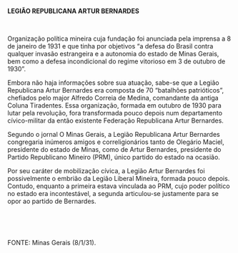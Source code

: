 **LEGIÃO REPUBLICANA ARTUR BERNARDES**

 

Organização política mineira cuja fundação foi anunciada pela imprensa a
8 de janeiro de 1931 e que tinha por objetivos “a defesa do Brasil
contra qualquer invasão estrangeira e a autonomia do estado de Minas
Gerais, bem como a defesa incondicional do regime vitorioso em 3 de
outubro de 1930”.

Embora não haja informações sobre sua atuação, sabe-se que a Legião
Republicana Artur Bernardes era composta de 70 “batalhões patrióticos”,
chefiados pelo major Alfredo Correia de Medina, comandante da antiga
Coluna Tiradentes. Essa organização, formada em outubro de 1930 para
lutar pela revolução, fora transformada pouco depois num departamento
cívico-militar da então existente Federação Republicana Artur Bernardes.

Segundo o jornal O Minas Gerais, a Legião Republicana Artur Bernardes
congregaria inúmeros amigos e correligionários tanto de Olegário Maciel,
presidente do estado de Minas, como de Artur Bernardes, presidente do
Partido Republicano Mineiro (PRM), único partido do estado na ocasião.

Por seu caráter de mobilização cívica, a Legião Artur Bernardes foi
possivelmente o embrião da Legião Liberal Mineira, formada pouco depois.
Contudo, enquanto a primeira estava vinculada ao PRM, cujo poder
político no estado era incontestável, a segunda articulou-se justamente
para se opor ao partido de Bernardes.

 

 

FONTE: Minas Gerais (8/1/31).

 
